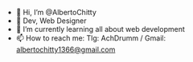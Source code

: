 - 👋 Hi, I’m @AlbertoChitty
- 👀 Dev, Web Designer
- 🌱 I’m currently learning all about web development
- 📫 How to reach me: Tlg: AchDrumm / Gmail: albertochitty1366@gmail.com

<!---
I'm designing since 18 years old, and I have some approved courses in that area... So here I am!
--->
